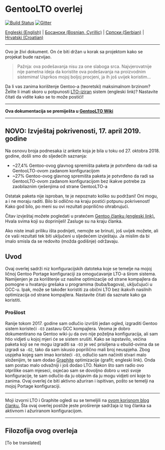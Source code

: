 # GentooLTO overlej

[![Build Status](https://travis-ci.org/InBetweenNames/gentooLTO.svg?branch=master)](https://travis-ci.org/InBetweenNames/gentooLTO)
[![Gitter](https://badges.gitter.im/gentooLTO/community.svg)](https://gitter.im/gentooLTO/community?utm_source=badge&utm_medium=badge&utm_campaign=pr-badge)

[Engleski (English)](/README.md) | [Босански (Bosnian, Cyrillic)](/README_bs_Cyril.md) | [Српски (Serbian)](/README_sr.md) | [Hrvatski (Croatian)](/README_hr.md)

---

Ovo je živi dokument. On će biti držan u korak sa projektom kako se projekat bude razvijao.

> Pažnja: ova podešavanja nisu za one slaboga srca. Najvjerovatnije nije pametna ideja da koristite ova podešavanja na proizvodnim sistemima! Usprkos mojoj boljoj procjeni, ja ih još uvijek koristim...

Da li vas zanima korištenje Gentoo-a (teoretski) maksimalnom brzinom? Želite li imati skoro u potpunosti [LTO-iziran](https://gcc.gnu.org/wiki/LinkTimeOptimization) sistem (engleski link)? Nastavite čitati da vidite kako se to može postići!

---

**Ova dokumentacija se premiješta u [GentooLTO Wiki](https://github.com/InBetweenNames/gentooLTO/wiki)**

---

## NOVO: Izvještaj pokrivenosti, 17. april 2019. godine

Na osnovu broja podnesaka iz ankete koja je bila u toku od 27. oktobra 2018. godine, došli smo do sljedećih saznanja:

* ~27,4% Gentoo-ovog glavnog spremišta paketa je potvrđeno da radi sa GentooLTO-ovom zadanom konfiguracijom
* ~27% Gentoo-ovog glavnog spremišta paketa je potvrđeno da radi sa GentooLTO-ovom zadanom konfiguracijom bez ikakve potrebe za zaobilaznim rješenjima od strane GentooLTO-a

Ostatak paketa nije isproban, te je nepoznato koliko su podržani! Oni mogu, a i ne moraju raditi. Bilo bi odlično na kraju postići potpunu pokrivenost! Kako god bilo, po meni su ovi rezultati poprilično ohrabrujući.

Čitav izvještaj možete pogledati u pratećem [Gentoo članku (engleski link).](metadata/news/2019-04-17-results/2019-04-17-results.en.txt) Hvala svima koji su doprinijeli! Zasluge su na kraju članka.

Ako niste imali priliku išta podnijeti, nemojte se brinuti, još uvijek možete, ali će vaši rezultati tek biti uključeni u sljedećem izvještaju. Ja mislim da bi imalo smisla da se redovito (možda godišnje) održavaju.

## Uvod

Ovaj overlej sadrži niz konfiguracijskih datoteka koje se temelje na mojoj ličnoj Gentoo Portage konfiguraciji za omogućavanje LTO-a širom sistema. Namijenjen je za korištenje uz nasilne optimizacije od strane kompajlera da pomogne u hvatanju grešaka u programima (buba/bagova), uključujući u GCC-u. Ipak, može se također koristiti za obični LTO bez ikakvih nasilnih optimizacija od strane kompajlera. Nastavite čitati da saznate kako ga koristiti.

### Prošlost

Ranije tokom 2017. godine sam odlučio izvršiti jedan ogled, izgraditi Gentoo sistem koristeći `-O3` zastavu GCC kompajlera. Veoma je dobro dokumentirano na Gentoo wiki-ju da ovo nije poželjna konfiguracija, ali sam htio vidjeti u kojoj mjeri će se sistem srušiti. Kako se ispstavilo, većina paketa koji se ne mogu izgraditi sa `-O3` je već prisiljena u ebuild-ovima da se izgradi sa `-O2`, tako da sam iskusio poprilično mali broj neuspjeha. Zbog uspjeha kojeg sam imao koristeći `-O3`, odlučio sam načiniti stvari malo složenijim, te sam dodao [Graphite](https://gcc.gnu.org/wiki/Graphite) optimizacije (grafit; engleski link). Onda sam postao malo odvažniji i još dodao LTO. Nakon što sam radio ovo otprilike osam mjeseci, osjećao sam se dovoljno dobro u vezi svoje konfiguracije, te sam odlučio da ju objavim da ju mogu vidjeti oni koje to zanima. Ovaj overlej će biti aktivno ažuriran i ispitivan, pošto se temelji na mojoj Portage konfiguraciji.

---

Moji izvorni LTO i Graphite ogledi su se temeljili na [ovom korisnom blog članku.](http://yuguangzhang.com/blog/enabling-gcc-graphite-and-lto-on-gentoo/) Šta ovaj overlej postiže jeste proširenje sadržaja iz tog članka sa aktivnom i ažuriranom konfiguracijom.

---

## Filozofija ovog overleja

[To be translated]
